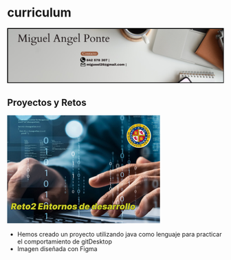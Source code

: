# curriculum
![encabezado](RECURSOS/encabezado_cv.jpg)

## Proyectos y Retos
![portada reto2](https://github.com/Miguelitoo2421/Miguelitoo2421/blob/main/imagen_reto2/Frame%201.jpg)
- Hemos creado un proyecto utilizando java como lenguaje para practicar el comportamiento de gitDesktop
- Imagen diseñada con Figma
